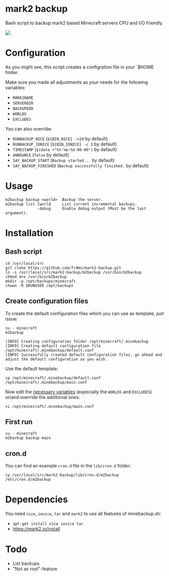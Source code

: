 mark2 backup
============

Bash script to backup mark2 based Minecraft servers CPU and I/O friendly.

![](http://cl.ly/image/0A3C0u170G1h/+)

# Configuration

As you might see, this script creates a configration file in your `$HOME folder.  

Make sure you made all adjustments as your needs for the following variables:

* `MARK2NAME`
* `SERVERDIR`
* `BACKUPDIR`
* `WORLDS`
* `EXCLUDES`

You can also override:

* `RUNBACKUP_NICE` (`${BIN_NICE} -n19` by default)
* `RUNBACKUP_IONICE` (`${BIN_IONICE} -c 3` by default)
* `TIMESTAMP` (`$(date +"%Y-%m-%d-00-00")` by default)
* `ANNOUNCE` (`false` by default)
* `SAY_BACKUP_START` (`Backup started...` by default)
* `SAY_BACKUP_FINISHED` (`Backup successfully finished.` by default)

# Usage

    m2backup backup <world>  Backup the server.
    m2backup list [world     List current incremental backups.
                  -debug     Enable debug output (Must be the last argument).

# Installation

## Bash script

    cd /usr/local/src
    git clone https://github.com/frdmn/mark2-backup.git
    ln -s /usr/local/src/mark2-backup/m2backup /usr/bin/m2backup
    chmod a+x /usr/bin/m2backup
    mkdir -p /opt/backups/minecraft
    chown -R $RUNUSER /opt/backups

## Create configuration files

To create the default configuration files which you can use as template, just issue:  

`su - minecraft`  
`m2backup`  

    [INFO] Creating configuration folder /opt/minecraft/.minebackup
    [INFO] Creating default configuration file /opt/minecraft/.minebackup/default.conf
    [INFO] Successfully created default configuration files, go ahead and adjust the default configuration as you wish.

Use the default template:  

`cp /opt/minecraft/.minebackup/default.conf /opt/minecraft/.minebackup/main.conf`  

Now edit the [necessary variables](https://github.com/frdmn/mark2-backup#configuration) (especially the `WORLDS` and `EXCLUDES`) or/and override the additional ones:  

`vi /opt/minecraft/.minebackup/main.conf`   

## First run

`su - minecraft`  
`m2backup backup main`

## cron.d

You can find an example `cron.d` file in the `lib/cron.d` folder:

`cp /usr/local/src/mark2-backup/lib/cron.d/m2backup /etc/cron.d/m2backup`  

# Dependencies

You need `nice`, `ionice`, `tar` and `mark2` to use all features of minebackup.sh:

* `apt-get install nice ionice tar`
* https://mark2.io/install

# Todo

* List backups
* "Not as root"-feature